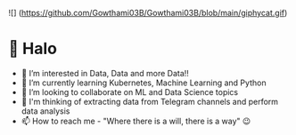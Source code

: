 ![] (https://github.com/Gowthami03B/Gowthami03B/blob/main/giphycat.gif)

# 👋 Halo
- 👀 I’m interested in Data, Data and more Data!!
- 🌱 I’m currently learning Kubernetes, Machine Learning and Python
- 💞️ I’m looking to collaborate on ML and Data Science topics
- 💭 I'm thinking of extracting data from Telegram channels and perform data analysis
- 📫 How to reach me - "Where there is a will, there is a way" 😉

<!---
Gowthami03B/Gowthami03B is a ✨ special ✨ repository because its `README.md` (this file) appears on your GitHub profile.
You can click the Preview link to take a look at your changes.
--->
